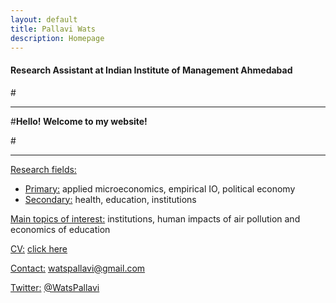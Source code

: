 ```yaml
---
layout: default
title: Pallavi Wats
description: Homepage
---
```


#### Research Assistant at Indian Institute of Management Ahmedabad

#<hr />

#<strong>Hello! Welcome to my website!</strong>

#<hr />


<u>Research fields:</u>
* <u>Primary:</u> applied microeconomics, empirical IO, political economy
* <u>Secondary:</u> health, education, institutions
			
<u>Main topics of interest:</u> institutions, human impacts of air pollution and economics of education
	
<u>CV:</u> <a href="/assets/pdf/PallaviCV.pdf">click here</a>

<u>Contact:</u> <a href="mailto:watspallavi@gmail.com">watspallavi@gmail.com</a>

<u>Twitter:</u> <a href="https://twitter.com/WatsPallavi">@WatsPallavi</a>
